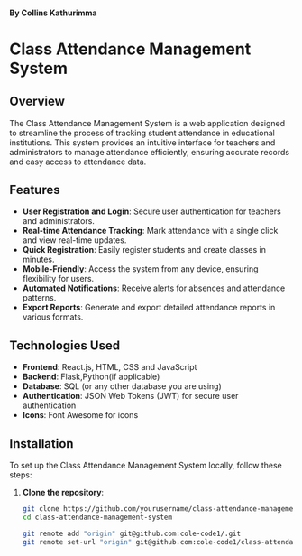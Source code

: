  #### By Collins Kathurimma ###


# Class Attendance Management System

## Overview

The Class Attendance Management System is a web application designed to streamline the process of tracking student attendance in educational institutions. This system provides an intuitive interface for teachers and administrators to manage attendance efficiently, ensuring accurate records and easy access to attendance data.

## Features

- **User  Registration and Login**: Secure user authentication for teachers and administrators.
- **Real-time Attendance Tracking**: Mark attendance with a single click and view real-time updates.
- **Quick Registration**: Easily register students and create classes in minutes.
- **Mobile-Friendly**: Access the system from any device, ensuring flexibility for users.
- **Automated Notifications**: Receive alerts for absences and attendance patterns.
- **Export Reports**: Generate and export detailed attendance reports in various formats.

## Technologies Used

- **Frontend**: React.js, HTML, CSS and JavaScript
- **Backend**: Flask,Python(if applicable)
- **Database**: SQL (or any other database you are using)
- **Authentication**: JSON Web Tokens (JWT) for secure user authentication
- **Icons**: Font Awesome for icons

## Installation

To set up the Class Attendance Management System locally, follow these steps:

1. **Clone the repository**:
   ```bash
   git clone https://github.com/yourusername/class-attendance-management-system.git
   cd class-attendance-management-system

   git remote add "origin" git@github.com:cole-code1/.git
   git remote set-url "origin" git@github.com:cole-code1/class-attendance-management-system.git